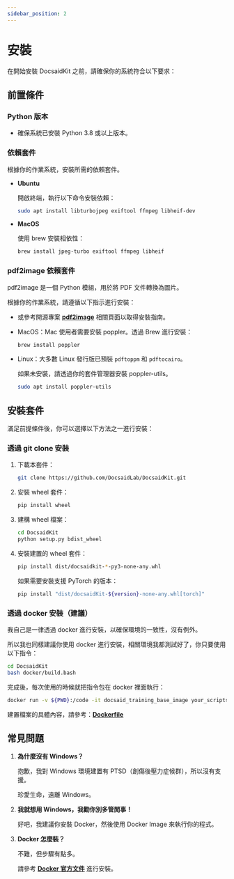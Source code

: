 ```yaml
---
sidebar_position: 2
---
```


# 安裝

在開始安裝 DocsaidKit 之前，請確保你的系統符合以下要求：

## 前置條件

### Python 版本

- 確保系統已安裝 Python 3.8 或以上版本。

### 依賴套件

根據你的作業系統，安裝所需的依賴套件。

- **Ubuntu**

    開啟終端，執行以下命令安裝依賴：

    ```bash
    sudo apt install libturbojpeg exiftool ffmpeg libheif-dev
    ```

- **MacOS**

    使用 brew 安裝相依性：

    ```bash
    brew install jpeg-turbo exiftool ffmpeg libheif
    ```

### pdf2image 依賴套件

pdf2image 是一個 Python 模組，用於將 PDF 文件轉換為圖片。

根據你的作業系統，請遵循以下指示進行安裝：

- 或參考開源專案 [**pdf2image**](https://github.com/Belval/pdf2image) 相關頁面以取得安裝指南。

- MacOS：Mac 使用者需要安裝 poppler。透過 Brew 進行安裝：

    ```bash
    brew install poppler
    ```

- Linux：大多數 Linux 發行版已預裝 `pdftoppm` 和 `pdftocairo`。

    如果未安裝，請透過你的套件管理器安裝 poppler-utils。

    ```bash
    sudo apt install poppler-utils
    ```

## 安裝套件

滿足前提條件後，你可以選擇以下方法之一進行安裝：

### 透過 git clone 安裝

1. 下載本套件：

    ```bash
    git clone https://github.com/DocsaidLab/DocsaidKit.git
    ```

2. 安裝 wheel 套件：

    ```bash
    pip install wheel
    ```

3. 建構 wheel 檔案：

    ```bash
    cd DocsaidKit
    python setup.py bdist_wheel
    ```

4. 安裝建置的 wheel 套件：

    ```bash
    pip install dist/docsaidkit-*-py3-none-any.whl
    ```

    如果需要安裝支援 PyTorch 的版本：

    ```bash
    pip install "dist/docsaidKit-${version}-none-any.whl[torch]"
    ```

### 透過 docker 安裝（建議）

我自己是一律透過 docker 進行安裝，以確保環境的一致性，沒有例外。

所以我也同樣建議你使用 docker 進行安裝，相關環境我都測試好了，你只要使用以下指令：

```bash
cd DocsaidKit
bash docker/build.bash
```

完成後，每次使用的時候就把指令包在 docker 裡面執行：

```bash
docker run -v ${PWD}:/code -it docsaid_training_base_image your_scripts.py
```

建置檔案的具體內容，請參考：[**Dockerfile**](https://github.com/DocsaidLab/DocsaidKit/blob/main/docker/Dockerfile)

## 常見問題

1. **為什麼沒有 Windows？**

    抱歉，我對 Windows 環境建置有 PTSD（創傷後壓力症候群），所以沒有支援。

    珍愛生命，遠離 Windows。

2. **我就想用 Windows，我勸你別多管閒事！**

    好吧，我建議你安裝 Docker，然後使用 Docker Image 來執行你的程式。

2. **Docker 怎麼裝？**

    不難，但步驟有點多。

    請參考 [**Docker 官方文件**](https://docs.docker.com/get-docker/) 進行安裝。
